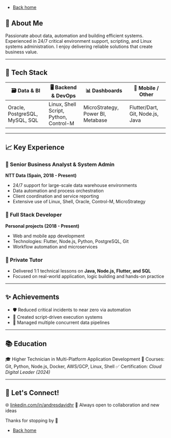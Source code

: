 - [Back home](README.md)

## 🧠 About Me

Passionate about data, automation and building efficient systems. Experienced in 24/7 critical environment support, scripting, and Linux systems administration.
I enjoy delivering reliable solutions that create business value.

---

## 🧰 Tech Stack

| 🗃️ Data & BI                    | 🖥️ Backend & DevOps                     | 📊 Dashboards                      | 📱 Mobile / Other                 |
| ------------------------------ | -------------------------------------- | --------------------------------- | -------------------------------- |
| Oracle, PostgreSQL, MySQL, SQL | Linux, Shell Script, Python, Control-M | MicroStrategy, Power BI, Metabase | Flutter/Dart, Git, Node.js, Java |

---

## 📈 Key Experience

### 🔹 Senior Business Analyst & System Admin
**NTT Data (Spain, 2018 - Present)**
- 24/7 support for large-scale data warehouse environments
- Data automation and process orchestration
- Client coordination and service reporting
- Extensive use of Linux, Shell, Oracle, Control-M, MicroStrategy

### 🔹 Full Stack Developer
**Personal projects (2018 - Present)**
- Web and mobile app development
- Technologies: Flutter, Node.js, Python, PostgreSQL, Git
- Workflow automation and microservices

### 🔹 Private Tutor
- Delivered 1:1 technical lessons on **Java, Node.js, Flutter, and SQL**
- Focused on real-world application, logic building and hands-on practice

---

## ✨ Achievements

- 🛡️ Reduced critical incidents to near zero via automation
- 🔄 Created script-driven execution systems
- 🧰 Managed multiple concurrent data pipelines

---

## 📚 Education

🎓 Higher Technician in Multi-Platform Application Development
📘 Courses: Git, Python, Node.js, Docker, AWS/GCP, Linux, Shell
✅ Certification: *Cloud Digital Leader (2024)*

---

## 🤝 Let's Connect!

🌐 [linkedin.com/in/andresdavidhr](https://www.linkedin.com/in/andresdavidhr)
🚀 Always open to collaboration and new ideas

Thanks for stopping by 🙌

- [Back home](README.md)